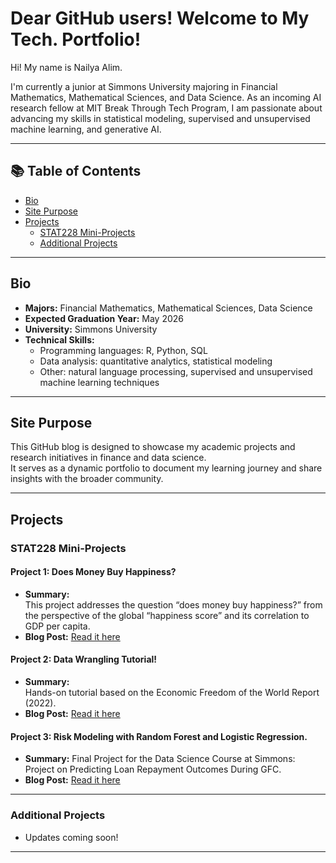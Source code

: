 # Dear GitHub users! Welcome to My Tech. Portfolio! 

Hi! My name is Nailya Alim. 

I'm currently a junior at Simmons University majoring in Financial Mathematics, Mathematical Sciences, and Data Science.
As an incoming AI research fellow at MIT Break Through Tech Program, I am passionate about advancing my skills in statistical modeling, supervised and unsupervised machine learning, and generative AI.

---

## 📚 Table of Contents
- [Bio](#bio)
- [Site Purpose](#site-purpose)
- [Projects](#projects)
  - [STAT228 Mini-Projects](#stat228-mini-projects)
  - [Additional Projects](#additional-projects)

---

## Bio

- **Majors:** Financial Mathematics, Mathematical Sciences, Data Science
- **Expected Graduation Year:** May 2026
- **University:** Simmons University
- **Technical Skills:**  
  - Programming languages: R, Python, SQL 
  - Data analysis: quantitative analytics, statistical modeling
  - Other: natural language processing, supervised and unsupervised machine learning techniques  
---

## Site Purpose

This GitHub blog is designed to showcase my academic projects and research initiatives in finance and data science.  
It serves as a dynamic portfolio to document my learning journey and share insights with the broader community.

---

## Projects

### STAT228 Mini-Projects

#### Project 1: Does Money Buy Happiness?
- **Summary:**  
  This project addresses the question “does money buy happiness?” from the perspective of the global “happiness score” and its correlation to GDP per capita.
- **Blog Post:** [Read it here](https://github.com/naiilya/does-money-buy-happiness-miniproject1)
  
#### Project 2: Data Wrangling Tutorial!
- **Summary:**  
  Hands-on tutorial based on the Economic Freedom of the World Report (2022).
- **Blog Post:** [Read it here](https://github.com/naiilya/economic-freedom-world-report-miniproject2)

#### Project 3: Risk Modeling with Random Forest and Logistic Regression.
- **Summary:**
  Final Project for the Data Science Course at Simmons:
  Project on Predicting Loan Repayment Outcomes During GFC.
- **Blog Post:** [Read it here](https://github.com/naiilya/final-project-stat228)
---

### Additional Projects
- Updates coming soon!

---

